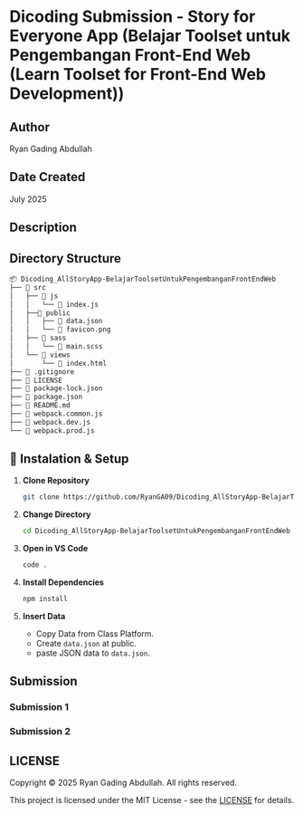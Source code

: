 # Dicoding Submission - Story for Everyone App (Belajar Toolset untuk Pengembangan Front-End Web (Learn Toolset for Front-End Web Development))

## Author

Ryan Gading Abdullah

## Date Created

July 2025

## Description

## Directory Structure

```bash
📦 Dicoding_AllStoryApp-BelajarToolsetUntukPengembanganFrontEndWeb
├── 📁 src
│   ├── 📁 js
│   │   └── 📄 index.js
│   ├──📁 public
│   │   ├── 📄 data.json
│   │   └── 📄 favicon.png
│   ├── 📁 sass
│   │   └── 📄 main.scss
│   └── 📁 views
│       └── 📄 index.html
├── 📄 .gitignore
├── 📄 LICENSE
├── 📄 package-lock.json
├── 📄 package.json
├── 📄 README.md
├── 📄 webpack.common.js
├── 📄 webpack.dev.js
└── 📄 webpack.prod.js
```

## 📲 Instalation & Setup

1. **Clone Repository**

   ```bash
   git clone https://github.com/RyanGA09/Dicoding_AllStoryApp-BelajarToolsetUntukPengembanganFrontEndWeb.git
   ```

2. **Change Directory**

   ```bash
   cd Dicoding_AllStoryApp-BelajarToolsetUntukPengembanganFrontEndWeb
   ```

3. **Open in VS Code**

   ```bash
   code .
   ```

4. **Install Dependencies**

   ```bash
   npm install
   ```

5. **Insert Data**

   - Copy Data from Class Platform.
   - Create `data.json` at public.
   - paste JSON data to `data.json`.

## Submission

### Submission 1

### Submission 2

## LICENSE

Copyright &copy; 2025 Ryan Gading Abdullah. All rights reserved.

This project is licensed under the MIT License - see the [LICENSE](LICENSE) for details.
